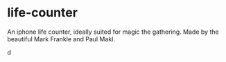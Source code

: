 # life-counter
An iphone life counter, ideally suited for magic the gathering.
Made by the beautiful Mark Frankle and Paul Makl.

d
